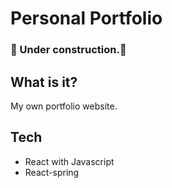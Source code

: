 # Personal Portfolio

### 🚧 Under construction.🚧
## What is it?
My own portfolio website. 

## Tech
- React with Javascript
- React-spring
